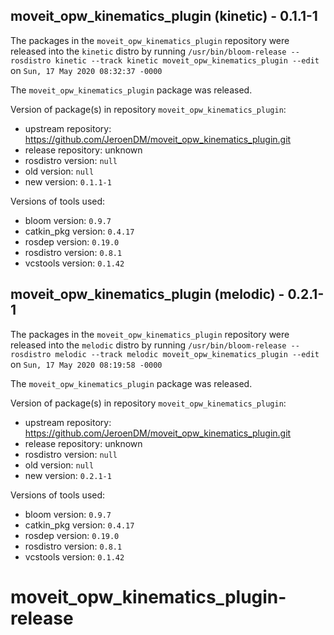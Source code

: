 ## moveit_opw_kinematics_plugin (kinetic) - 0.1.1-1

The packages in the `moveit_opw_kinematics_plugin` repository were released into the `kinetic` distro by running `/usr/bin/bloom-release --rosdistro kinetic --track kinetic moveit_opw_kinematics_plugin --edit` on `Sun, 17 May 2020 08:32:37 -0000`

The `moveit_opw_kinematics_plugin` package was released.

Version of package(s) in repository `moveit_opw_kinematics_plugin`:

- upstream repository: https://github.com/JeroenDM/moveit_opw_kinematics_plugin.git
- release repository: unknown
- rosdistro version: `null`
- old version: `null`
- new version: `0.1.1-1`

Versions of tools used:

- bloom version: `0.9.7`
- catkin_pkg version: `0.4.17`
- rosdep version: `0.19.0`
- rosdistro version: `0.8.1`
- vcstools version: `0.1.42`


## moveit_opw_kinematics_plugin (melodic) - 0.2.1-1

The packages in the `moveit_opw_kinematics_plugin` repository were released into the `melodic` distro by running `/usr/bin/bloom-release --rosdistro melodic --track melodic moveit_opw_kinematics_plugin --edit` on `Sun, 17 May 2020 08:19:58 -0000`

The `moveit_opw_kinematics_plugin` package was released.

Version of package(s) in repository `moveit_opw_kinematics_plugin`:

- upstream repository: https://github.com/JeroenDM/moveit_opw_kinematics_plugin.git
- release repository: unknown
- rosdistro version: `null`
- old version: `null`
- new version: `0.2.1-1`

Versions of tools used:

- bloom version: `0.9.7`
- catkin_pkg version: `0.4.17`
- rosdep version: `0.19.0`
- rosdistro version: `0.8.1`
- vcstools version: `0.1.42`


# moveit_opw_kinematics_plugin-release
